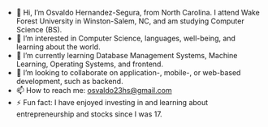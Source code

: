 - 👋 Hi, I’m Osvaldo Hernandez-Segura, from North Carolina. I attend Wake Forest University in Winston-Salem, NC, and am studying Computer Science (BS).
- 👀 I’m interested in Computer Science, languages, well-being, and learning about the world.
- 🌱 I’m currently learning Database Management Systems, Machine Learning, Operating Systems, and frontend.
- 💞️ I’m looking to collaborate on application-, mobile-, or web-based development, such as backend.
- 📫 How to reach me: osvaldo23hs@gmail.com
- ⚡ Fun fact: I have enjoyed investing in and learning about entrepreneurship and stocks since I was 17.

<!---
A1-D0/A1-D0 is a ✨ special ✨ repository because its `README.md` (this file) appears on your GitHub profile.
You can click the Preview link to take a look at your changes.
--->
